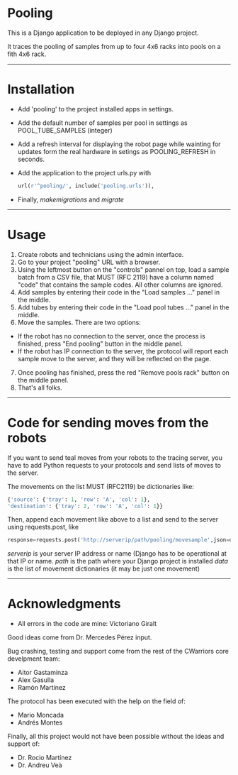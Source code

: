# Pooling

This is a Django application to be deployed in any Django project.

It traces the pooling of samples from up to four 4x6 racks into pools on a fith 4x6 rack.

--------------
# Installation

- Add 'pooling' to the project installed apps in settings.
- Add the default number of samples per pool in settings as POOL_TUBE_SAMPLES (integer)
- Add a refresh interval for displaying the robot page while wainting for updates form the real hardware in setings as POOLING_REFRESH in seconds.
- Add the application to the project urls.py with

   ```python
   url(r'^pooling/', include('pooling.urls')),
   ```

- Finally, _makemigrations_ and _migrate_

--------------
# Usage

1. Create robots and technicians using the admin interface.
2. Go to your project "pooling" URL with a browser.
3. Using the leftmost button on the "controls" pannel on top, load a sample batch from a CSV file, that MUST (RFC 2119) have a column named "code" that contains the sample codes. All other columns are ignored.
4. Add samples by entering their code in the "Load samples ..." panel in the middle.
5. Add tubes by entering their code in the "Load pool tubes ..." panel in the middle.
6. Move the samples. There are two options:
  - If the robot has no connection to the server, once the process is finished, press "End pooling" button in the middle panel.
  - If the robot has IP connection to the server, the protocol will report each sample move to the server, and they will be reflected on the page.
7. Once pooling has finished, press the red "Remove pools rack" button on the middle panel.
8. That's all folks.

--------------
# Code for sending moves from the robots

If you want to send teal moves from your robots to the tracing server, you have to add Python requests to your protocols and send lists of moves to the server. 

The movements on the list MUST (RFC2119) be dictionaries like:

   ```python
   {'source': {'tray': 1, 'row': 'A', 'col': 1}, 
   'destination': {'tray': 2, 'row': 'A', 'col': 1}}
   ```

Then, append each movement like above to a list and send to the server using requests.post, like

   ```python
   response=requests.post('http://serverip/path/pooling/movesample',json=data)
   ```

_serverip_ is your server IP address or name (Django has to be operational at that IP or name.
_path_ is the path where your Django project is installed
_data_ is the list of movement dictionaries (it may be just one movement)

--------------
# Acknowledgments

- All errors in the code are mine: Victoriano Giralt

Good ideas come from Dr. Mercedes Pérez input.

Bug crashing, testing and support come from the rest of the CWarriors core develpment team:

- Aitor Gastaminza
- Alex Gasulla
- Ramón Martínez

The protocol has been executed with the help on the field of:

- Mario Moncada
- Andrés Montes

Finally, all this project would not have been possible without the ideas and support of:

- Dr. Rocio Martínez
- Dr. Andreu Veà

